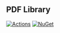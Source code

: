 ## PDF Library

[![Actions](https://github.com/wk-j/pdf-library/workflows/NuGet/badge.svg)](https://github.com/wk-j/pdf-library/actions)
[![NuGet](https://img.shields.io/nuget/v/wk.PdfLibrary.svg)](https://www.nuget.org/packages/wk.PdfLibrary)